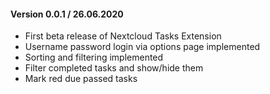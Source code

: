 #### Version 0.0.1 / 26.06.2020
- First beta release of Nextcloud Tasks Extension
- Username password login via options page implemented
- Sorting and filtering implemented
- Filter completed tasks and show/hide them
- Mark red due passed tasks
